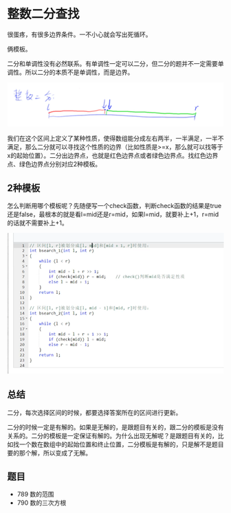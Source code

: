 # 整数二分查找

很蛋疼，有很多边界条件。一不小心就会写出死循环。

俩模板。

二分和单调性没有必然联系。有单调性一定可以二分，但二分的题并不一定需要单调性。所以二分的本质不是单调性，而是边界。

![](imgs/int-bsearch.png)

我们在这个区间上定义了某种性质，使得数组能分成左右两半，一半满足，一半不满足，那么二分就可以寻找这个性质的边界（比如性质是>=x，那么就可以找等于x的起始位置）。二分出边界点，也就是红色边界点或者绿色边界点。找红色边界点、绿色边界点分别对应2种模板。

## 2种模板

怎么判断用哪个模板呢？先随便写一个check函数，判断check函数的结果是true还是false，最根本的就是看l=mid还是r=mid，如果l=mid，就要补上+1，r=mid的话就不需要补上+1。

![](imgs/bsearch_template.png)

## 总结

二分，每次选择区间的时候，都要选择答案所在的区间进行更新。

二分的时候一定是有解的。如果是无解的，是跟题目有关的，跟二分的模板是没有关系的。二分的模板是一定保证有解的。为什么出现无解呢？是跟题目有关的，比如找一个数在数组中的起始位置和终止位置，二分模板是有解的，只是解不是题目要的那个解，所以变成了无解。

## 题目

- 789 数的范围
- 790 数的三次方根
